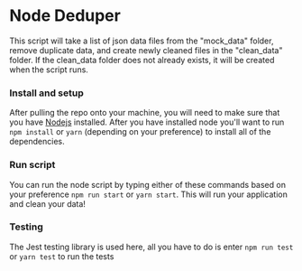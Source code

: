 # Node Deduper
This script will take a list of json data files from the "mock_data" folder, remove duplicate data, and create newly cleaned files in the "clean_data" folder. If the clean_data folder does not already exists, it will be created when the script runs.

### Install and setup
After pulling the repo onto your machine, you will need to make sure that you have [Nodejs](https://nodejs.org/en/download/) installed. After you have installed node you'll want to run `npm install` or `yarn` (depending on your preference) to install all of the dependencies. 

### Run script
You can run the node script by typing either of these commands based on your preference `npm run start` or `yarn start`. This will run your application and clean your data!

### Testing
The Jest testing library is used here, all you have to do is enter `npm run test` or `yarn test` to run the tests